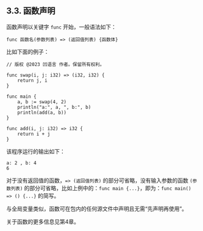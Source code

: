 ## 3.3. 函数声明

函数声明以关键字 `func` 开始，一般语法如下：

```wa
func 函数名(参数列表) => (返回值列表) {函数体}
```

比如下面的例子：

```wa
// 版权 @2023 凹语言 作者。保留所有权利。

func swap(i, j: i32) => (i32, i32) {
    return j, i
}

func main {
    a, b := swap(4, 2)
    println("a:", a, ", b:", b)
    println(add(a, b))
}

func add(i, j: i32) => i32 {
    return i + j
}
```

该程序运行的输出如下：

```
a: 2 , b: 4
6
```

对于没有返回值的函数，`=> (返回值列表)` 的部分可省略，没有输入参数的函数 `(参数列表)` 的部分可省略，比如上例中的：`func main {...}`，即为：`func main() => () {...}` 的简写。

与全局变量类似，函数可在包内的任何源文件中声明且无需“先声明再使用”。

关于函数的更多信息见第4章。